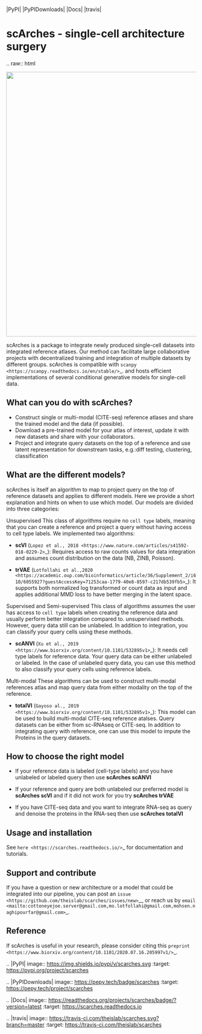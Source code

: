 |PyPI| |PyPIDownloads| |Docs| |travis|


scArches - single-cell architecture surgery
=========================================================================
.. raw:: html

 <img src="https://user-images.githubusercontent.com/33202701/89729020-15f7c200-da32-11ea-989b-1b9a3283f642.png" width="700px" align="center">

scArches is a package to integrate newly produced single-cell datasets into integrated reference atlases. Our method can facilitate large collaborative projects with decentralized training and integration of multiple datasets by different groups. scArches is compatible with `scanpy <https://scanpy.readthedocs.io/en/stable/>`_. and hosts efficient implementations of several conditional generative models for single-cell data.

What can you do with scArches?
-------------------------------
- Construct single or multi-modal (CITE-seq) reference atlases and share the trained model and the data (if possible).
- Download a pre-trained model for your atlas of interest, update it with new datasets and share with your collaborators.
- Project and integrate query datasets on the top of a reference and use latent representation for downstream tasks, e.g.:diff testing, clustering, classification

What are the different models?
---------------
scArches is itself an algorithm to map to project query on the top of reference datasets and applies
to different models. Here we provide a short explanation and hints on when to use which model. Our models are divided into
three categories:

Unsupervised
 This class of algorithms require no `cell type` labels, meaning that you can create a reference and project a query without having access to cell type labels.
 We implemented two algorithms:

 - **scVI**  (`Lopez et al., 2018 <https://www.nature.com/articles/s41592-018-0229-2>`_): Requires access to raw counts values for data integration and assumes
 count distribution on the data (NB, ZINB, Poisson).

 - **trVAE** (`Lotfollahi et al.,2020 <https://academic.oup.com/bioinformatics/article/36/Supplement_2/i610/6055927?guestAccessKey=71253caa-1779-40e8-8597-c217db539fb5>`_): It supports both normalized log transformed or count data as input and applies additional MMD loss to have better merging in the latent space.

Supervised and Semi-supervised
 This class of algorithms assumes the user has access to `cell type` labels when creating the reference data and usually perform better integration compared to. unsupervised methods. However, query data still can be unlabeled. In addition to integration, you can classify your query cells using
 these methods.

 - **scANVI** (`Xu et al., 2019 <https://www.biorxiv.org/content/10.1101/532895v1>`_): It needs cell type labels for reference data. Your query data can be either unlabeled or labeled. In the case of unlabeled query data, you can use this method to also classify your query cells using reference labels.

Multi-modal
 These algorithms can be used to construct multi-modal references atlas and map query data from either modality on the top of the reference.

 - **totalVI** (`Gayoso al., 2019 <https://www.biorxiv.org/content/10.1101/532895v1>`_): This model can be used to build multi-modal  CITE-seq reference atalses.
   Query datasets can be either from sc-RNAseq or CITE-seq. In addition to integrating query with reference, one can use this model to impute the Proteins
   in the query datasets.

How to choose the right model
---------------

- If your reference data is labeled (cell-type labels) and you have unlabeled or labeled query then use **scArches scANVI**


- If your reference and query are both unlabeled our preferred model is **scArches scVI** and if it did not work for you try **scArches trVAE**


- If you have CITE-seq data and you want to integrate RNA-seq as query and denoise the proteins in the RNA-seq then use **scArches totalVI**

Usage and installation
-------------------------------
See `here <https://scarches.readthedocs.io/>`_ for documentation and tutorials.

Support and contribute
-------------------------------
If you have a question or new architecture or a model that could be integrated into our pipeline, you can
post an `issue <https://github.com/theislab/scarches/issues/new>`__ or reach us by `email <mailto:cottoneyejoe.server@gmail.com,mo.lotfollahi@gmail.com,mohsen.naghipourfar@gmail.com>`_.

Reference
-------------------------------
If scArches is useful in your research, please consider citing this `preprint <https://www.biorxiv.org/content/10.1101/2020.07.16.205997v1/>`_.


.. |PyPI| image:: https://img.shields.io/pypi/v/scarches.svg
   :target: https://pypi.org/project/scarches

.. |PyPIDownloads| image:: https://pepy.tech/badge/scarches
   :target: https://pepy.tech/project/scarches

.. |Docs| image:: https://readthedocs.org/projects/scarches/badge/?version=latest
   :target: https://scarches.readthedocs.io

.. |travis| image:: https://travis-ci.com/theislab/scarches.svg?branch=master
    :target: https://travis-ci.com/theislab/scarches
